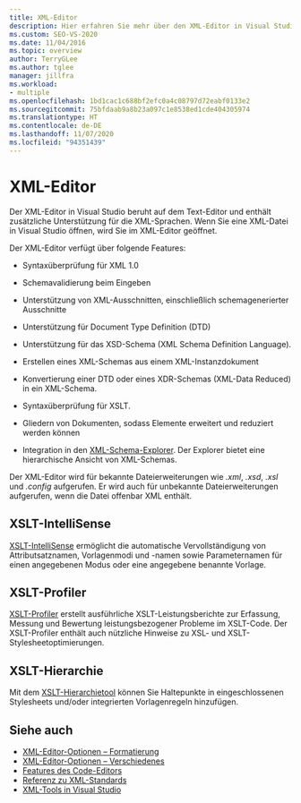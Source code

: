 ```yaml
---
title: XML-Editor
description: Hier erfahren Sie mehr über den XML-Editor in Visual Studio, der auf dem Text-Editor basiert und zusätzlich die XML-Sprachen unterstützt.
ms.custom: SEO-VS-2020
ms.date: 11/04/2016
ms.topic: overview
author: TerryGLee
ms.author: tglee
manager: jillfra
ms.workload:
- multiple
ms.openlocfilehash: 1bd1cac1c688bf2efc0a4c08797d72eabf0133e2
ms.sourcegitcommit: 75bfdaab9a8b23a097c1e8538ed1cde404305974
ms.translationtype: HT
ms.contentlocale: de-DE
ms.lasthandoff: 11/07/2020
ms.locfileid: "94351439"
---
```

# <a name="xml-editor"></a>XML-Editor

Der XML-Editor in Visual Studio beruht auf dem Text-Editor und enthält zusätzliche Unterstützung für die XML-Sprachen. Wenn Sie eine XML-Datei in Visual Studio öffnen, wird Sie im XML-Editor geöffnet.

Der XML-Editor verfügt über folgende Features:

- Syntaxüberprüfung für XML 1.0

- Schemavalidierung beim Eingeben

- Unterstützung von XML-Ausschnitten, einschließlich schemagenerierter Ausschnitte

- Unterstützung für Document Type Definition (DTD)

- Unterstützung für das XSD-Schema (XML Schema Definition Language).

- Erstellen eines XML-Schemas aus einem XML-Instanzdokument

- Konvertierung einer DTD oder eines XDR-Schemas (XML-Data Reduced) in ein XML-Schema.

- Syntaxüberprüfung für XSLT.

- Gliedern von Dokumenten, sodass Elemente erweitert und reduziert werden können

- Integration in den [XML-Schema-Explorer](../xml-tools/xml-schema-explorer.md). Der Explorer bietet eine hierarchische Ansicht von XML-Schemas.

Der XML-Editor wird für bekannte Dateierweiterungen wie *.xml*, *.xsd*, *.xsl* und *.config* aufgerufen. Er wird auch für unbekannte Dateierweiterungen aufgerufen, wenn die Datei offenbar XML enthält.

## <a name="xslt-intellisense"></a>XSLT-IntelliSense

[XSLT-IntelliSense](../xml-tools/xml-editor-intellisense-features.md) ermöglicht die automatische Vervollständigung von Attributsatznamen, Vorlagenmodi und -namen sowie Parameternamen für einen angegebenen Modus oder eine angegebene benannte Vorlage.

## <a name="xslt-profiler"></a>XSLT-Profiler

[XSLT-Profiler](../xml-tools/xslt-profiler.md) erstellt ausführliche XSLT-Leistungsberichte zur Erfassung, Messung und Bewertung leistungsbezogener Probleme im XSLT-Code. Der XSLT-Profiler enthält auch nützliche Hinweise zu XSL- und XSLT-Stylesheetoptimierungen.

## <a name="xslt-hierarchy"></a>XSLT-Hierarchie

Mit dem [XSLT-Hierarchietool](../xml-tools/walkthrough-using-xslt-hierarchy.md) können Sie Haltepunkte in eingeschlossenen Stylesheets und/oder integrierten Vorlagenregeln hinzufügen.

## <a name="see-also"></a>Siehe auch

- [XML-Editor-Optionen – Formatierung](../ide/reference/options-text-editor-xml-formatting.md)
- [XML-Editor-Optionen – Verschiedenes](../ide/reference/options-text-editor-xml-miscellaneous.md)
- [Features des Code-Editors](../ide/writing-code-in-the-code-and-text-editor.md)
- [Referenz zu XML-Standards](/previous-versions/dotnet/netframework-4.0/ms256177(v=vs.100))
- [XML-Tools in Visual Studio](../xml-tools/xml-tools-in-visual-studio.md)